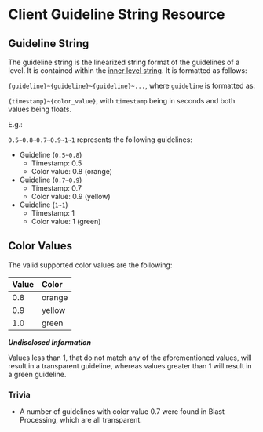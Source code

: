 # Client Guideline String Resource

## Guideline String
The guideline string is the linearized string format of the guidelines of a level. It is contained within the [inner level string](inner-level-string.md). It is formatted as follows:

`{guideline}~{guideline}~{guideline}~...`, where `guideline` is formatted as:

`{timestamp}~{color_value}`, with `timestamp` being in seconds and both values being floats.

E.g.:

`0.5~0.8~0.7~0.9~1~1` represents the following guidelines:

- Guideline (`0.5~0.8`)
  - Timestamp: 0.5
  - Color value: 0.8 (orange)
- Guideline (`0.7~0.9`)
  - Timestamp: 0.7
  - Color value: 0.9 (yellow)
- Guideline (`1~1`)
  - Timestamp: 1
  - Color value: 1 (green)

## Color Values
The valid supported color values are the following:

| Value | Color  |
|:------|:-------|
| 0.8   | orange |
| 0.9   | yellow |
| 1.0   | green  |

***Undisclosed Information***

Values less than 1, that do not match any of the aforementioned values, will result in a transparent guideline, whereas values greater than 1 will result in a green guideline.

### Trivia
- A number of guidelines with color value 0.7 were found in Blast Processing, which are all transparent.
